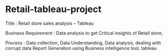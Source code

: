 # Retail-tableau-project

 Title : 
Retail store sales analysis – Tableau 
 
 Business Requirement : 
Data analysis to get Critical insights of Retail store, 
 
 Process : 
Data collection, Data Understanding, Data analysis, dealing with corrupt data Report 
Generation using Business intelligence tool, tableau 
